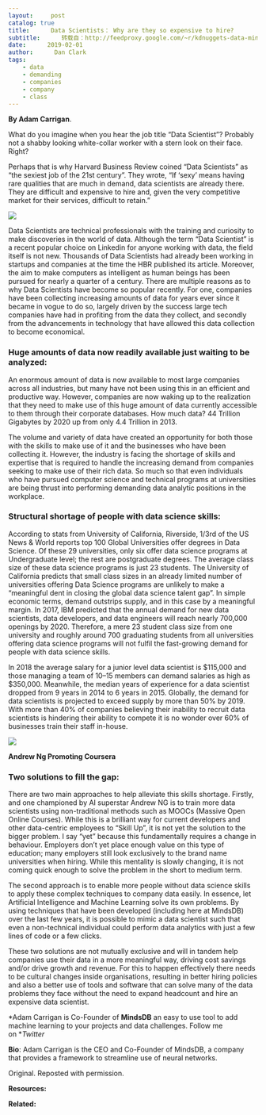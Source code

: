 ```yaml
---
layout:     post
catalog: true
title:      Data Scientists： Why are they so expensive to hire?
subtitle:      转载自：http://feedproxy.google.com/~r/kdnuggets-data-mining-analytics/~3/j4G9PfVaQVs/data-scientists-expensive-hire.html
date:      2019-02-01
author:      Dan Clark
tags:
    - data
    - demanding
    - companies
    - company
    - class
---
```


**By Adam Carrigan**.

What do you imagine when you hear the job title “Data Scientist”? Probably not a shabby looking white-collar worker with a stern look on their face. Right?

Perhaps that is why Harvard Business Review coined “Data Scientists” as “the sexiest job of the 21st century”. They wrote, “If ‘sexy’ means having rare qualities that are much in demand, data scientists are already there. They are difficult and expensive to hire and, given the very competitive market for their services, difficult to retain.”

![](https://cdn-images-1.medium.com/max/1000/1*HzyYlLDAESigSHSRb8ZAWQ.png)


Data Scientists are technical professionals with the training and curiosity to make discoveries in the world of data. Although the term “Data Scientist” is a recent popular choice on Linkedin for anyone working with data, the field itself is not new. Thousands of Data Scientists had already been working in startups and companies at the time the HBR published its article. Moreover, the aim to make computers as intelligent as human beings has been pursued for nearly a quarter of a century. There are multiple reasons as to why Data Scientists have become so popular recently. For one, companies have been collecting increasing amounts of data for years ever since it became in vogue to do so, largely driven by the success large tech companies have had in profiting from the data they collect, and secondly from the advancements in technology that have allowed this data collection to become economical.

### Huge amounts of data now readily available just waiting to be analyzed:

An enormous amount of data is now available to most large companies across all industries, but many have not been using this in an efficient and productive way. However, companies are now waking up to the realization that they need to make use of this huge amount of data currently accessible to them through their corporate databases. How much data? 44 Trillion Gigabytes by 2020 up from only 4.4 Trillion in 2013.

The volume and variety of data have created an opportunity for both those with the skills to make use of it and the businesses who have been collecting it. However, the industry is facing the shortage of skills and expertise that is required to handle the increasing demand from companies seeking to make use of their rich data. So much so that even individuals who have pursued computer science and technical programs at universities are being thrust into performing demanding data analytic positions in the workplace.

### Structural shortage of people with data science skills:

According to stats from University of California, Riverside, 1/3rd of the US News & World reports top 100 Global Universities offer degrees in Data Science. Of these 29 universities, only six offer data science programs at Undergraduate level; the rest are postgraduate degrees. The average class size of these data science programs is just 23 students. The University of California predicts that small class sizes in an already limited number of universities offering Data Science programs are unlikely to make a “meaningful dent in closing the global data science talent gap”. In simple economic terms, demand outstrips supply, and in this case by a meaningful margin. In 2017, IBM predicted that the annual demand for new data scientists, data developers, and data engineers will reach nearly 700,000 openings by 2020. Therefore, a mere 23 student class size from one university and roughly around 700 graduating students from all universities offering data science programs will not fulfil the fast-growing demand for people with data science skills.

In 2018 the average salary for a junior level data scientist is $115,000 and those managing a team of 10–15 members can demand salaries as high as $350,000. Meanwhile, the median years of experience for a data scientist dropped from 9 years in 2014 to 6 years in 2015. Globally, the demand for data scientists is projected to exceed supply by more than 50% by 2019. With more than 40% of companies believing their inability to recruit data scientists is hindering their ability to compete it is no wonder over 60% of businesses train their staff in-house.

![](https://cdn-images-1.medium.com/max/1000/1*J2jyVU0uRspAHbz7TsEQYw.jpeg)


**Andrew Ng Promoting Coursera**

### Two solutions to fill the gap:

There are two main approaches to help alleviate this skills shortage. Firstly, and one championed by AI superstar Andrew NG is to train more data scientists using non-traditional methods such as MOOCs (Massive Open Online Courses). While this is a brilliant way for current developers and other data-centric employees to “Skill Up”, it is not yet the solution to the bigger problem. I say “yet” because this fundamentally requires a change in behaviour. Employers don’t yet place enough value on this type of education; many employers still look exclusively to the brand name universities when hiring. While this mentality is slowly changing, it is not coming quick enough to solve the problem in the short to medium term.

The second approach is to enable more people without data science skills to apply these complex techniques to company data easily. In essence, let Artificial Intelligence and Machine Learning solve its own problems. By using techniques that have been developed (including here at MindsDB) over the last few years, it is possible to mimic a data scientist such that even a non-technical individual could perform data analytics with just a few lines of code or a few clicks.

These two solutions are not mutually exclusive and will in tandem help companies use their data in a more meaningful way, driving cost savings and/or drive growth and revenue. For this to happen effectively there needs to be cultural changes inside organisations, resulting in better hiring policies and also a better use of tools and software that can solve many of the data problems they face without the need to expand headcount and hire an expensive data scientist.

*Adam Carrigan is Co-Founder of **MindsDB** an easy to use tool to add machine learning to your projects and data challenges. Follow me on **Twitter*

**Bio**: Adam Carrigan is the CEO and Co-Founder of MindsDB, a company that provides a framework to streamline use of neural networks.

Original. Reposted with permission.

**Resources:**

**Related:**



 
